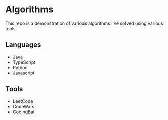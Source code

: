# Algorithms

This repo is a demonstration of various algorithms I've solved using various tools.

## Languages
- Java
- TypeScript
- Python
- Javascript

## Tools
- LeetCode
- CodeWars
- CodingBat

